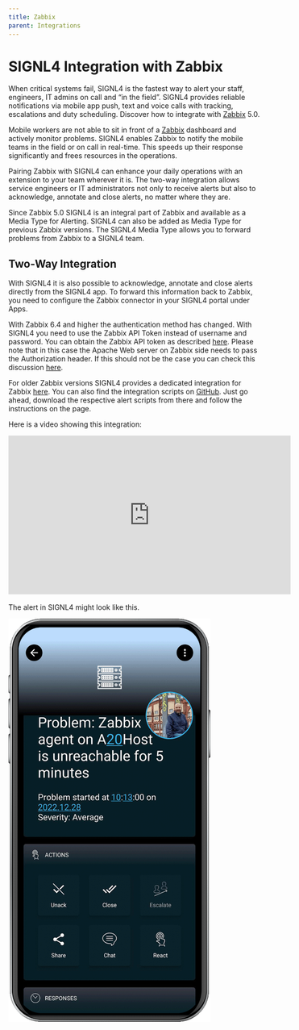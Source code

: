 ```yaml
---
title: Zabbix
parent: Integrations
---
```


# SIGNL4 Integration with Zabbix

When critical systems fail, SIGNL4 is the fastest way to alert your staff, engineers, IT admins on call and “in the field”. SIGNL4 provides reliable notifications via mobile app push, text and voice calls with tracking, escalations and duty scheduling. Discover how to integrate with [Zabbix](https://www.zabbix.com/integrations/signl4#signl4) 5.0.

Mobile workers are not able to sit in front of a [Zabbix](https://www.zabbix.com/) dashboard and actively monitor problems. SIGNL4 enables Zabbix to notify the mobile teams in the field or on call in real-time. This speeds up their response significantly and frees resources in the operations.

Pairing Zabbix with SIGNL4 can enhance your daily operations with an extension to your team wherever it is. The two-way integration allows service engineers or IT administrators not only to receive alerts but also to acknowledge, annotate and close alerts, no matter where they are.

Since Zabbix 5.0 SIGNL4 is an integral part of Zabbix and available as a Media Type for Alerting. SIGNL4 can also be added as Media Type for previous Zabbix versions. The SIGNL4 Media Type allows you to forward problems from Zabbix to a SIGNL4 team.

## Two-Way Integration

With SIGNL4 it is also possible to acknowledge, annotate and close alerts directly from the SIGNL4 app. To forward this information back to Zabbix, you need to configure the Zabbix connector in your SIGNL4 portal under Apps.

With Zabbix 6.4 and higher the authentication method has changed. With SIGNL4 you need to use the Zabbix API Token instead of username and password. You can obtain the Zabbix API token as described [here](https://www.zabbix.com/documentation/current/en/manual/web_interface/frontend_sections/users/api_tokens). Please note that in this case the Apache Web server on Zabbix side needs to pass the Authorization header. If this should not be the case you can check this discussion [here](https://www.zabbix.com/forum/zabbix-troubleshooting-and-problems/465800-python-api-modules-not-working-with-6-4).

For older Zabbix versions SIGNL4 provides a dedicated integration for Zabbix [here](https://www.zabbix.com/integrations/signl4). You can also find the integration scripts on [GitHub](https://github.com/signl4/signl4-integration-zabbix). Just go ahead, download the respective alert scripts from there and follow the instructions on the page.

Here is a video showing this integration:

<iframe width="560" height="315" src="https://www.youtube.com/embed/oryARdRV2es?si=zlcrqfT_6V3XklZG" title="YouTube video player" frameborder="0" allow="accelerometer; autoplay; clipboard-write; encrypted-media; gyroscope; picture-in-picture; web-share" allowfullscreen></iframe>

The alert in SIGNL4 might look like this.

![SIGNL4 Alert](signl4-zabbix.png)

